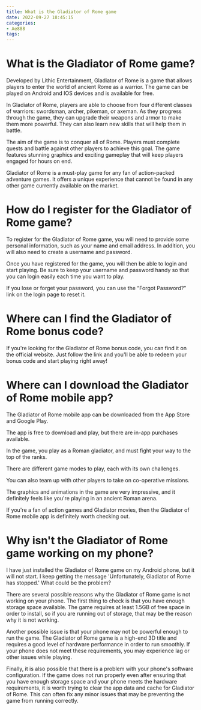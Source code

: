```yaml
---
title: What is the Gladiator of Rome game
date: 2022-09-27 18:45:15
categories:
- Ae888
tags:
---
```



#  What is the Gladiator of Rome game?

Developed by Lithic Entertainment, Gladiator of Rome is a game that allows players to enter the world of ancient Rome as a warrior. The game can be played on Android and IOS devices and is available for free.

In Gladiator of Rome, players are able to choose from four different classes of warriors: swordsman, archer, pikeman, or axeman. As they progress through the game, they can upgrade their weapons and armor to make them more powerful. They can also learn new skills that will help them in battle.

The aim of the game is to conquer all of Rome. Players must complete quests and battle against other players to achieve this goal. The game features stunning graphics and exciting gameplay that will keep players engaged for hours on end.

Gladiator of Rome is a must-play game for any fan of action-packed adventure games. It offers a unique experience that cannot be found in any other game currently available on the market.

#  How do I register for the Gladiator of Rome game?

To register for the Gladiator of Rome game, you will need to provide some personal information, such as your name and email address. In addition, you will also need to create a username and password.

Once you have registered for the game, you will then be able to login and start playing. Be sure to keep your username and password handy so that you can login easily each time you want to play.

If you lose or forget your password, you can use the “Forgot Password?” link on the login page to reset it.

#  Where can I find the Gladiator of Rome bonus code?

If you're looking for the Gladiator of Rome bonus code, you can find it on the official website. Just follow the link and you'll be able to redeem your bonus code and start playing right away!

#  Where can I download the Gladiator of Rome mobile app?

The Gladiator of Rome mobile app can be downloaded from the App Store and Google Play.

The app is free to download and play, but there are in-app purchases available.

In the game, you play as a Roman gladiator, and must fight your way to the top of the ranks.

There are different game modes to play, each with its own challenges.

You can also team up with other players to take on co-operative missions.

The graphics and animations in the game are very impressive, and it definitely feels like you're playing in an ancient Roman arena.

If you're a fan of action games and Gladiator movies, then the Gladiator of Rome mobile app is definitely worth checking out.

#  Why isn't the Gladiator of Rome game working on my phone?

I have just installed the Gladiator of Rome game on my Android phone, but it will not start. I keep getting the message 'Unfortunately, Gladiator of Rome has stopped.' What could be the problem?

There are several possible reasons why the Gladiator of Rome game is not working on your phone. The first thing to check is that you have enough storage space available. The game requires at least 1.5GB of free space in order to install, so if you are running out of storage, that may be the reason why it is not working.

Another possible issue is that your phone may not be powerful enough to run the game. The Gladiator of Rome game is a high-end 3D title and requires a good level of hardware performance in order to run smoothly. If your phone does not meet these requirements, you may experience lag or other issues while playing.

Finally, it is also possible that there is a problem with your phone's software configuration. If the game does not run properly even after ensuring that you have enough storage space and your phone meets the hardware requirements, it is worth trying to clear the app data and cache for Gladiator of Rome. This can often fix any minor issues that may be preventing the game from running correctly.
